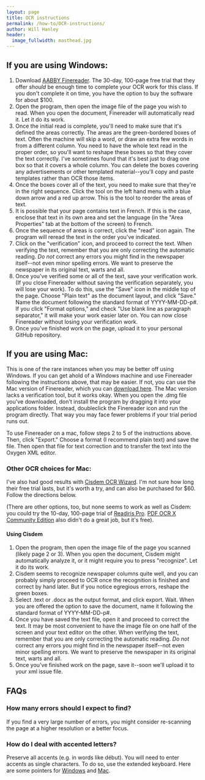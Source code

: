 ```yaml
---
layout: page
title: OCR instructions
permalink: /how-to/OCR-instructions/
author: Will Hanley
header:
  image_fullwidth: masthead.jpg
---
```


## If you are using Windows:
1. Download [AABBY Finereader](http://trial.abbyyusa.com/download-fr12pro). The 30-day, 100-page free trial that they offer *should* be enough time to complete your OCR work for this class. If you don't complete it on time, you have the option to buy the software for about $100.
2. Open the program, then open the image file of the page you wish to read. When you open the document, Finereader will automatically read it. Let it do its work.
3. Once the initial read is complete, you'll need to make sure that it's defined the areas correctly. The areas are the green-bordered boxes of text. Often the machine will skip a word, or draw an extra few words in from a different column. You need to have the whole text read in the proper order, so you'll want to reshape these boxes so that they cover the text correctly. I've sometimes found that it's best just to drag one box so that it covers a whole column. You can delete the boxes covering any advertisements or other templated material--you'll copy and paste templates rather than OCR those items.
4. Once the boxes cover all of the text, you need to make sure that they're in the right sequence. Click the tool on the left hand menu with a blue down arrow and a red up arrow. This is the tool to reorder the areas of text.
4. It is possible that your page contains text in French. If this is the case, enclose that text in its own area and set the language (in the "Area Properties" tab at the bottom of the screen) to French.
5. Once the sequence of areas is correct, click the "read" icon again. The program will reread the text in the order you've indicated.
6. Click on the "verification" icon, and proceed to correct the text. When verifying the text, remember that you are only correcting the automatic reading. *Do not* correct any errors you might find in the newspaper itself--not even minor spelling errors. We want to preserve the newspaper in its original text, warts and all.
7. Once you've verified some or all of the text, save your verification work. (If you close Finereader without saving the verification separately, you will lose your work). To do this, use the "Save" icon in the middle top of the page. Choose "Plain text" as the document layout, and click "Save." Name the document following the standard format of YYYY-MM-DD-p#. If you click "Format options," and check "Use blank line as paragraph separator," it will make your work easier later on. You can now close Finereader without losing your verification work.
8. Once you've finished work on the page, upload it to your personal GitHub repository.

## If you are using Mac:
This is one of the rare instances when you may be better off using Windows. If you can get ahold of a Windows machine and use Finereader following the instructions above, that may be easier. If not, you can use the Mac version of Finereader, which you can [download here](https://trial.abbyyusa.com/download-frpro-mac-free-trial). The Mac version lacks a verification tool, but it works okay. When you open the .dmg file you've downloaded, don't install the program by dragging it into your applications folder. Instead, doubleclick the Finereader icon and run the program directly. That way you may face fewer problems if your trial period runs out.

To use Finereader on a mac, follow steps 2 to 5 of the instructions above. Then, click "Export." Choose a format (I recommend plain text) and save the file. Then open that file for text correction and to transfer the text into the Oxygen XML editor.

### Other OCR choices for Mac:
I've also had good results with [Cisdem OCR Wizard](https://www.cisdem.com/ocr-wizard-mac.html). I'm not sure how long their free trial lasts, but it's worth a try, and can also be purchased for $60. Follow the directions below.

(There are other options, too, but none seems to work as well as Cisdem: you could try the 10-day, 100-page trial of [Readiris Pro](http://www.irislink.com/EN-US/c1195/10-Day-FREE-Trial---Experience-Readiris-Pro-15--OCR-Software-.aspx?utm_source=IRISLINK&utm_medium=Popup&utm_campaign=Popup-trial). [PDF OCR X Community Edition](http://solutions.weblite.ca/pdfocrx/download_mac) also didn't do a great job, but it's free).

#### Using Cisdem
1.  Open the program, then open the image file of the page you scanned (likely page 2 or 3). When you open the document, Cisdem might automatically analyze it, or it might require you to press "recognize". Let it do its work.
3. Cisdem seems to recognize newspaper columns quite well, and you can probably simply proceed to OCR once the recognition is finished and correct by hand later. But if you notice egregious errors, reshape the green boxes.
5. Select .text or .docx as the output format, and click export. Wait. When you are offered the option to save the document, name it following the standard format of YYYY-MM-DD-p#.
6. Once you have saved the text file, open it and proceed to correct the text. It may be most convenient to have the image file on one half of the screen and your text editor on the other. When verifying the text, remember that you are only correcting the automatic reading. *Do not* correct any errors you might find in the newspaper itself--not even minor spelling errors. We want to preserve the newspaper in its original text, warts and all.
8. Once you've finished work on the page, save it--soon we'll upload it to your xml issue file.

## FAQs

### How many errors should I expect to find?

If you find a very large number of errors, you might consider re-scanning the page at a higher resolution or a better focus.

### How do I deal with accented letters?

Preserve all accents (e.g. in words like début). You will need to enter accents as single characters. To do so, use the extended keyboard. Here are some pointers for [Windows](https://kb.iu.edu/d/aihp) and [Mac](http://symbolcodes.tlt.psu.edu/accents/codemac.html).
